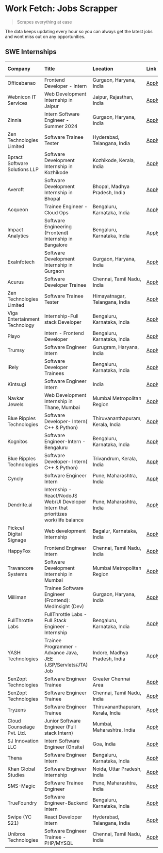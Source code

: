 # Work Fetch: Jobs Scrapper
> Scrapes everything at ease

The data keeps updating every hour so you can always get the latest jobs and wont miss out on any opportunities.

## SWE Internships
<!--START_SECTION:workfetch-->
| Company                       | Title                                                                                | Location                          | Link                                                                                                                                                                                                                                                                                                | Date Posted   |
|:------------------------------|:-------------------------------------------------------------------------------------|:----------------------------------|:----------------------------------------------------------------------------------------------------------------------------------------------------------------------------------------------------------------------------------------------------------------------------------------------------|:--------------|
| Officebanao                   | Frontend Developer - Intern                                                          | Gurgaon, Haryana, India           | [Apply](https://in.linkedin.com/jobs/view/frontend-developer-intern-at-officebanao-3871265915?position=16&pageNum=0&refId=BTHoGaaFTVY%2BkYjr7l4v0Q%3D%3D&trackingId=xo9QwD5VN7IRfp4f1GV2Iw%3D%3D&trk=public_jobs_jserp-result_search-card)                                                          | 2024-03-28    |
| Webnicon IT Services          | Web Development Internship in Jaipur                                                 | Jaipur, Rajasthan, India          | [Apply](https://in.linkedin.com/jobs/view/web-development-internship-in-jaipur-at-webnicon-it-services-3875495207?position=58&pageNum=0&refId=BTHoGaaFTVY%2BkYjr7l4v0Q%3D%3D&trackingId=meY67mtCbs0Z5VX4v%2F99vQ%3D%3D&trk=public_jobs_jserp-result_search-card)                                    | 2024-03-28    |
| Zinnia                        | Intern Software Engineer - Summer 2024                                               | Gurgaon, Haryana, India           | [Apply](https://in.linkedin.com/jobs/view/intern-software-engineer-summer-2024-at-zinnia-3873243337?position=60&pageNum=0&refId=BTHoGaaFTVY%2BkYjr7l4v0Q%3D%3D&trackingId=Wr1iJVTPDmyBM9ZaA894RA%3D%3D&trk=public_jobs_jserp-result_search-card)                                                    | 2024-03-28    |
| Zen Technologies Limited      | Software Trainee Tester                                                              | Hyderabad, Telangana, India       | [Apply](https://in.linkedin.com/jobs/view/software-trainee-tester-at-zen-technologies-limited-3872036112?position=11&pageNum=0&refId=BTHoGaaFTVY%2BkYjr7l4v0Q%3D%3D&trackingId=qp6R0ttpxDUlO4W8oaEYRg%3D%3D&trk=public_jobs_jserp-result_search-card)                                               | 2024-03-27    |
| Bpract Software Solutions LLP | Software Development Internship in Kozhikode                                         | Kozhikode, Kerala, India          | [Apply](https://in.linkedin.com/jobs/view/software-development-internship-in-kozhikode-at-bpract-software-solutions-llp-3874054300?position=22&pageNum=0&refId=BTHoGaaFTVY%2BkYjr7l4v0Q%3D%3D&trackingId=sQBJb7Cnn299S%2FBjCxoAcA%3D%3D&trk=public_jobs_jserp-result_search-card)                   | 2024-03-27    |
| Averoft                       | Software Development Internship in Bhopal                                            | Bhopal, Madhya Pradesh, India     | [Apply](https://in.linkedin.com/jobs/view/software-development-internship-in-bhopal-at-averoft-3874051550?position=44&pageNum=0&refId=BTHoGaaFTVY%2BkYjr7l4v0Q%3D%3D&trackingId=NLoc8ab%2B2GwzPOXvoR53Hg%3D%3D&trk=public_jobs_jserp-result_search-card)                                            | 2024-03-27    |
| Acqueon                       | Trainee Engineer - Cloud Ops                                                         | Bengaluru, Karnataka, India       | [Apply](https://in.linkedin.com/jobs/view/trainee-engineer-cloud-ops-at-acqueon-3871481740?position=48&pageNum=0&refId=BTHoGaaFTVY%2BkYjr7l4v0Q%3D%3D&trackingId=W6YLoK3SOUbTJesxYV7C2g%3D%3D&trk=public_jobs_jserp-result_search-card)                                                             | 2024-03-27    |
| Impact Analytics              | Software Engineering (Frontend) Internship in Bangalore                              | Bengaluru, Karnataka, India       | [Apply](https://in.linkedin.com/jobs/view/software-engineering-frontend-internship-in-bangalore-at-impact-analytics-3872535077?position=5&pageNum=0&refId=BTHoGaaFTVY%2BkYjr7l4v0Q%3D%3D&trackingId=InEgtUeCN28uAKPGw1sUCA%3D%3D&trk=public_jobs_jserp-result_search-card)                          | 2024-03-26    |
| ExaInfotech                   | Software Development Internship in Gurgaon                                           | Gurgaon, Haryana, India           | [Apply](https://in.linkedin.com/jobs/view/software-development-internship-in-gurgaon-at-exainfotech-3872534185?position=17&pageNum=0&refId=BTHoGaaFTVY%2BkYjr7l4v0Q%3D%3D&trackingId=J9d1G0B%2Fd5eXL5rtjrh0mw%3D%3D&trk=public_jobs_jserp-result_search-card)                                       | 2024-03-26    |
| Acurus                        | Software Developer Trainee                                                           | Chennai, Tamil Nadu, India        | [Apply](https://in.linkedin.com/jobs/view/software-developer-trainee-at-acurus-3871400616?position=25&pageNum=0&refId=BTHoGaaFTVY%2BkYjr7l4v0Q%3D%3D&trackingId=%2BSRiyM%2F6bpD7d4NrhqZWgA%3D%3D&trk=public_jobs_jserp-result_search-card)                                                          | 2024-03-26    |
| Zen Technologies Limited      | Software Trainee Tester                                                              | Himayatnagar, Telangana, India    | [Apply](https://in.linkedin.com/jobs/view/software-trainee-tester-at-zen-technologies-limited-3872100214?position=59&pageNum=0&refId=BTHoGaaFTVY%2BkYjr7l4v0Q%3D%3D&trackingId=WpOeXvZU7BYuMzWDairKYw%3D%3D&trk=public_jobs_jserp-result_search-card)                                               | 2024-03-26    |
| Viga Entertainment Technology | Internship-Full stack Developer                                                      | Bengaluru, Karnataka, India       | [Apply](https://in.linkedin.com/jobs/view/internship-full-stack-developer-at-viga-entertainment-technology-3870669789?position=35&pageNum=0&refId=BTHoGaaFTVY%2BkYjr7l4v0Q%3D%3D&trackingId=5Lrn%2Bg9n10rZnfoY3PXF9g%3D%3D&trk=public_jobs_jserp-result_search-card)                                | 2024-03-25    |
| Playo                         | Intern - Frontend Developer                                                          | Bengaluru, Karnataka, India       | [Apply](https://in.linkedin.com/jobs/view/intern-frontend-developer-at-playo-3864131172?position=8&pageNum=0&refId=BTHoGaaFTVY%2BkYjr7l4v0Q%3D%3D&trackingId=RmxUiIJpmy16%2BbZnM7JWZA%3D%3D&trk=public_jobs_jserp-result_search-card)                                                               | 2024-03-22    |
| Trumsy                        | Software Engineer Intern                                                             | Gurugram, Haryana, India          | [Apply](https://in.linkedin.com/jobs/view/software-engineer-intern-at-trumsy-3864795201?position=37&pageNum=0&refId=BTHoGaaFTVY%2BkYjr7l4v0Q%3D%3D&trackingId=e3N7h4SrvtyDLBDsCo5H1w%3D%3D&trk=public_jobs_jserp-result_search-card)                                                                | 2024-03-20    |
| iRely                         | Software Developer Trainees                                                          | Bengaluru, Karnataka, India       | [Apply](https://in.linkedin.com/jobs/view/software-developer-trainees-at-irely-3860566039?position=3&pageNum=0&refId=BTHoGaaFTVY%2BkYjr7l4v0Q%3D%3D&trackingId=40qRZ32HLufxiT1NzRUziQ%3D%3D&trk=public_jobs_jserp-result_search-card)                                                               | 2024-03-18    |
| Kintsugi                      | Software Engineer Intern                                                             | India                             | [Apply](https://in.linkedin.com/jobs/view/software-engineer-intern-at-kintsugi-3857074071?position=34&pageNum=0&refId=BTHoGaaFTVY%2BkYjr7l4v0Q%3D%3D&trackingId=dkb%2BGLbWgchs%2FO%2BXHbODNA%3D%3D&trk=public_jobs_jserp-result_search-card)                                                        | 2024-03-16    |
| Navkar Jewels                 | Web Development Internship in Thane, Mumbai                                          | Mumbai Metropolitan Region        | [Apply](https://in.linkedin.com/jobs/view/web-development-internship-in-thane-mumbai-at-navkar-jewels-3858080315?position=57&pageNum=0&refId=BTHoGaaFTVY%2BkYjr7l4v0Q%3D%3D&trackingId=rnRFqcrZmZ1A0SMqM2Da6g%3D%3D&trk=public_jobs_jserp-result_search-card)                                       | 2024-03-15    |
| Blue Ripples Technologies     | Software Developer- Intern( C++ & Python)                                            | Thiruvananthapuram, Kerala, India | [Apply](https://in.linkedin.com/jobs/view/software-developer-intern-c%2B%2B-python-at-blue-ripples-technologies-3855594494?position=19&pageNum=0&refId=BTHoGaaFTVY%2BkYjr7l4v0Q%3D%3D&trackingId=ehqUQammzoQidQ%2B9GMEgHQ%3D%3D&trk=public_jobs_jserp-result_search-card)                           | 2024-03-14    |
| Kognitos                      | Software Engineer-Intern -Bengaluru                                                  | Bengaluru, Karnataka, India       | [Apply](https://in.linkedin.com/jobs/view/software-engineer-intern-bengaluru-at-kognitos-3855361239?position=7&pageNum=0&refId=BTHoGaaFTVY%2BkYjr7l4v0Q%3D%3D&trackingId=nT82iSeRON0gm5fe501eAg%3D%3D&trk=public_jobs_jserp-result_search-card)                                                     | 2024-03-13    |
| Blue Ripples Technologies     | Software Developer- Intern( C++  & Python)                                           | Trivandrum, Kerala, India         | [Apply](https://in.linkedin.com/jobs/view/software-developer-intern-c%2B%2B-python-at-blue-ripples-technologies-3856150730?position=18&pageNum=0&refId=BTHoGaaFTVY%2BkYjr7l4v0Q%3D%3D&trackingId=QrSdACrfuelHFkz5%2FC1CPA%3D%3D&trk=public_jobs_jserp-result_search-card)                           | 2024-03-13    |
| Cyncly                        | Software Engineer Intern                                                             | Pune, Maharashtra, India          | [Apply](https://in.linkedin.com/jobs/view/software-engineer-intern-at-cyncly-3853990178?position=20&pageNum=0&refId=BTHoGaaFTVY%2BkYjr7l4v0Q%3D%3D&trackingId=n745Ow11snd83YkG%2Fxt3nw%3D%3D&trk=public_jobs_jserp-result_search-card)                                                              | 2024-03-13    |
| Dendrite.ai                   | Internship - React/NodeJS Web/UI Developer Intern that prioritizes work/life balance | Pune, Maharashtra, India          | [Apply](https://in.linkedin.com/jobs/view/internship-react-nodejs-web-ui-developer-intern-that-prioritizes-work-life-balance-at-dendrite-ai-3853583200?position=33&pageNum=0&refId=BTHoGaaFTVY%2BkYjr7l4v0Q%3D%3D&trackingId=H9eIRpqvgH1P2gX2ErGexA%3D%3D&trk=public_jobs_jserp-result_search-card) | 2024-03-12    |
| Pickcel Digital Signage       | Web development Internship                                                           | Bagalur, Karnataka, India         | [Apply](https://in.linkedin.com/jobs/view/web-development-internship-at-pickcel-digital-signage-3849506118?position=49&pageNum=0&refId=BTHoGaaFTVY%2BkYjr7l4v0Q%3D%3D&trackingId=V2Kj2LNt9cOxThijK0seKQ%3D%3D&trk=public_jobs_jserp-result_search-card)                                             | 2024-03-08    |
| HappyFox                      | Frontend Engineer Intern                                                             | Chennai, Tamil Nadu, India        | [Apply](https://in.linkedin.com/jobs/view/frontend-engineer-intern-at-happyfox-3848357951?position=42&pageNum=0&refId=BTHoGaaFTVY%2BkYjr7l4v0Q%3D%3D&trackingId=MO%2F42KhzGP7xWd6KJnV7NQ%3D%3D&trk=public_jobs_jserp-result_search-card)                                                            | 2024-03-07    |
| Travancore Systems            | Software Development Internship in Mumbai                                            | Mumbai Metropolitan Region        | [Apply](https://in.linkedin.com/jobs/view/software-development-internship-in-mumbai-at-travancore-systems-3847706952?position=41&pageNum=0&refId=BTHoGaaFTVY%2BkYjr7l4v0Q%3D%3D&trackingId=XFXJ4CAryVmVfBthg0wS%2FQ%3D%3D&trk=public_jobs_jserp-result_search-card)                                 | 2024-03-05    |
| Milliman                      | Trainee Software Engineer (Frontend): MedInsight (Dev)                               | Gurgaon, Haryana, India           | [Apply](https://in.linkedin.com/jobs/view/trainee-software-engineer-frontend-medinsight-dev-at-milliman-3792874280?position=10&pageNum=0&refId=BTHoGaaFTVY%2BkYjr7l4v0Q%3D%3D&trackingId=tOK5XDtAnpDIccfzIdY1kg%3D%3D&trk=public_jobs_jserp-result_search-card)                                     | 2024-03-01    |
| FullThrottle Labs             | FullThrottle Labs - Full Stack Engineer - Internship                                 | Bengaluru, Karnataka, India       | [Apply](https://in.linkedin.com/jobs/view/fullthrottle-labs-full-stack-engineer-internship-at-fullthrottle-labs-3829636016?position=56&pageNum=0&refId=BTHoGaaFTVY%2BkYjr7l4v0Q%3D%3D&trackingId=k7Y7g7W7AA4D8DB5rv9w1Q%3D%3D&trk=public_jobs_jserp-result_search-card)                             | 2024-02-17    |
| YASH Technologies             | Trainee Programmer - Advance Java, JEE (JSP/Servlets/JTA) Job                        | Indore, Madhya Pradesh, India     | [Apply](https://in.linkedin.com/jobs/view/trainee-programmer-advance-java-jee-jsp-servlets-jta-job-at-yash-technologies-3811759183?position=27&pageNum=0&refId=BTHoGaaFTVY%2BkYjr7l4v0Q%3D%3D&trackingId=FSgxJO8w9SPsHhQjSBEB%2Bg%3D%3D&trk=public_jobs_jserp-result_search-card)                   | 2024-02-13    |
| SenZopt Technologies          | Software Engineer Trainee                                                            | Greater Chennai Area              | [Apply](https://in.linkedin.com/jobs/view/software-engineer-trainee-at-senzopt-technologies-3827688781?position=36&pageNum=0&refId=BTHoGaaFTVY%2BkYjr7l4v0Q%3D%3D&trackingId=ISuk%2BslV34a2mX1Lf%2FLOBw%3D%3D&trk=public_jobs_jserp-result_search-card)                                             | 2024-02-12    |
| SenZopt Technologies          | Software Engineer Trainee                                                            | Chennai, Tamil Nadu, India        | [Apply](https://in.linkedin.com/jobs/view/software-engineer-trainee-at-senzopt-technologies-3827686880?position=51&pageNum=0&refId=BTHoGaaFTVY%2BkYjr7l4v0Q%3D%3D&trackingId=2E3rpsRhSJ8pJmsrM2jnRg%3D%3D&trk=public_jobs_jserp-result_search-card)                                                 | 2024-02-12    |
| Tryzens                       | Software Engineer Trainee                                                            | Thiruvananthapuram, Kerala, India | [Apply](https://in.linkedin.com/jobs/view/software-engineer-trainee-at-tryzens-3809363491?position=38&pageNum=0&refId=BTHoGaaFTVY%2BkYjr7l4v0Q%3D%3D&trackingId=ldB8P1CmesZN4z%2FxH5STDw%3D%3D&trk=public_jobs_jserp-result_search-card)                                                            | 2024-01-18    |
| Cloud Counselage Pvt. Ltd.    | Junior Software Engineer (Full stack Intern)                                         | Mumbai, Maharashtra, India        | [Apply](https://in.linkedin.com/jobs/view/junior-software-engineer-full-stack-intern-at-cloud-counselage-pvt-ltd-3803132814?position=29&pageNum=0&refId=BTHoGaaFTVY%2BkYjr7l4v0Q%3D%3D&trackingId=DdkoM%2BKeKBq%2F1iGUTh6oxw%3D%3D&trk=public_jobs_jserp-result_search-card)                        | 2024-01-11    |
| SJ Innovation LLC             | Intern Software Engineer (Onsite)                                                    | Goa, India                        | [Apply](https://in.linkedin.com/jobs/view/intern-software-engineer-onsite-at-sj-innovation-llc-3799959011?position=43&pageNum=0&refId=BTHoGaaFTVY%2BkYjr7l4v0Q%3D%3D&trackingId=8bFMVDek8rAaTMnSUiq4oA%3D%3D&trk=public_jobs_jserp-result_search-card)                                              | 2024-01-11    |
| Thena                         | Software Engineer Intern                                                             | Bengaluru, Karnataka, India       | [Apply](https://in.linkedin.com/jobs/view/software-engineer-intern-at-thena-3778731751?position=21&pageNum=0&refId=BTHoGaaFTVY%2BkYjr7l4v0Q%3D%3D&trackingId=dhgVoO3Bkxa8AqFx10m%2Fxg%3D%3D&trk=public_jobs_jserp-result_search-card)                                                               | 2023-12-05    |
| Khan Global Studies           | Software Engineer Internship                                                         | Noida, Uttar Pradesh, India       | [Apply](https://in.linkedin.com/jobs/view/software-engineer-internship-at-khan-global-studies-3766942197?position=53&pageNum=0&refId=BTHoGaaFTVY%2BkYjr7l4v0Q%3D%3D&trackingId=Lk6CYyZXUfNbw3MLeCPSkA%3D%3D&trk=public_jobs_jserp-result_search-card)                                               | 2023-11-27    |
| SMS-Magic                     | Software Trainee Engineer                                                            | Pune, Maharashtra, India          | [Apply](https://in.linkedin.com/jobs/view/software-trainee-engineer-at-sms-magic-3761409781?position=30&pageNum=0&refId=BTHoGaaFTVY%2BkYjr7l4v0Q%3D%3D&trackingId=bCP1HGYzurP%2Fkcb%2BfCGPOA%3D%3D&trk=public_jobs_jserp-result_search-card)                                                        | 2023-11-16    |
| TrueFoundry                   | Software Engineer-Backend Intern                                                     | Bengaluru, Karnataka, India       | [Apply](https://in.linkedin.com/jobs/view/software-engineer-backend-intern-at-truefoundry-3779508170?position=32&pageNum=0&refId=BTHoGaaFTVY%2BkYjr7l4v0Q%3D%3D&trackingId=1elkKxxV3CsQIHdQI9tLLg%3D%3D&trk=public_jobs_jserp-result_search-card)                                                   | 2023-11-10    |
| Swipe (YC S21)                | React Developer Intern                                                               | Hyderabad, Telangana, India       | [Apply](https://in.linkedin.com/jobs/view/react-developer-intern-at-swipe-yc-s21-3737600089?position=24&pageNum=0&refId=BTHoGaaFTVY%2BkYjr7l4v0Q%3D%3D&trackingId=Q2%2FBv05lAkLavg5v%2FP%2BHRQ%3D%3D&trk=public_jobs_jserp-result_search-card)                                                      | 2023-10-13    |
| Unibros Technologies          | Software Engineer Trainee - PHP/MYSQL                                                | Chennai, Tamil Nadu, India        | [Apply](https://in.linkedin.com/jobs/view/software-engineer-trainee-php-mysql-at-unibros-technologies-3656599241?position=39&pageNum=0&refId=BTHoGaaFTVY%2BkYjr7l4v0Q%3D%3D&trackingId=OoShZd8Ds3UTsSoGQUZ8qQ%3D%3D&trk=public_jobs_jserp-result_search-card)                                       | 2023-06-12    |
<!--END_SECTION:workfetch-->
